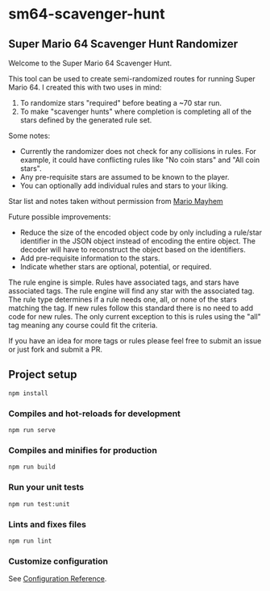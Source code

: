 # sm64-scavenger-hunt

## Super Mario 64 Scavenger Hunt Randomizer
          
Welcome to the Super Mario 64 Scavenger Hunt.

This tool can be used to create semi-randomized routes for running Super Mario 64. I created this with two uses in mind:
1. To randomize stars "required" before beating a ~70 star run.
2. To make "scavenger hunts" where completion is completing all of the stars defined by the generated rule set.
          
Some notes:
* Currently the randomizer does not check for any collisions in rules. For example, it could have conflicting rules like "No coin stars" and "All coin stars".
* Any pre-requisite stars are assumed to be known to the player.
* You can optionally add individual rules and stars to your liking.
            
Star list and notes taken without permission from [Mario Mayhem](https://www.mariomayhem.com/consoles/walkthroughs/mario_64_120_stars_guide.php)            
          
Future possible improvements:
* Reduce the size of the encoded object code by only including a rule/star identifier in the JSON object instead of encoding the entire object. The decoder will have to reconstruct the object based on the identifiers.
* Add pre-requisite information to the stars.
* Indicate whether stars are optional, potential, or required.

The rule engine is simple. Rules have associated tags, and stars have associated tags. The rule engine will find any star with the associated tag. The rule type determines if a rule needs one, all, or none of the stars matching the tag. If new rules follow this standard there is no need to add code for new rules. The only current exception to this is rules using the "all" tag meaning any course could fit the criteria.

If you have an idea for more tags or rules please feel free to submit an issue or just fork and submit a PR.

## Project setup
```
npm install
```

### Compiles and hot-reloads for development
```
npm run serve
```

### Compiles and minifies for production
```
npm run build
```

### Run your unit tests
```
npm run test:unit
```

### Lints and fixes files
```
npm run lint
```

### Customize configuration
See [Configuration Reference](https://cli.vuejs.org/config/).
